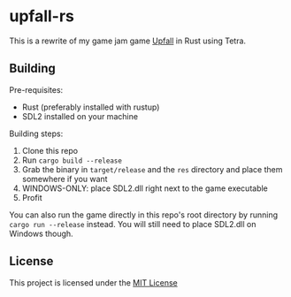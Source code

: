 # upfall-rs
This is a rewrite of my game jam game [Upfall](https://github.com/Raoul1808/Upfall) in Rust using Tetra.

## Building
Pre-requisites:
- Rust (preferably installed with rustup)
- SDL2 installed on your machine

Building steps:
1. Clone this repo
2. Run `cargo build --release`
3. Grab the binary in `target/release` and the `res` directory and place them somewhere if you want
4. WINDOWS-ONLY: place SDL2.dll right next to the game executable
5. Profit

You can also run the game directly in this repo's root directory by running `cargo run --release` instead. You will still need to place SDL2.dll on Windows though.

## License

This project is licensed under the [MIT License](LICENSE)
